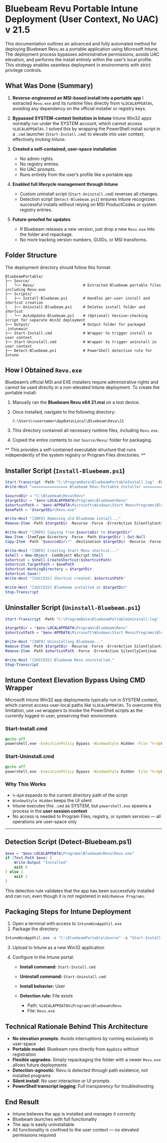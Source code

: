 # Bluebeam Revu Portable Intune Deployment (User Context, No UAC) v 21.5

This documentation outlines an advanced and fully automated method for deploying Bluebeam Revu as a portable application using Microsoft Intune. The deployment process bypasses administrative permissions, avoids UAC elevation, and performs the install entirely within the user’s local profile. This strategy enables seamless deployment in environments with strict privilege controls.


## What Was Done (Summary)

1. **Reverse-engineered an MSI-based install into a portable app**
   I extracted `Revu.exe` and its runtime files directly from `%LOCALAPPDATA%`, avoiding any dependency on the official installer or registry keys.

2. **Bypassed SYSTEM-context limitation in Intune**
   Intune Win32 apps normally run under the SYSTEM account, which cannot access `%LOCALAPPDATA%`.
   I solved this by wrapping the PowerShell install script in a `.cmd` launcher (`Start-Install.cmd`) to elevate into user context, effectively *tricking Intune*.

3. **Created a self-contained, user-space installation**

   * No admin rights.
   * No registry entries.
   * No UAC prompts.
   * Runs entirely from the user’s profile like a portable app.

4. **Enabled full lifecycle management through Intune**

   * Custom uninstall script (`Start-Uninstall.cmd`) reverses all changes.
   * Detection script (`Detect-Bluebeam.ps1`) ensures Intune recognizes successful installs without relying on MSI ProductCodes or system registry entries.

5. **Future-proofed for updates**

   * If Bluebeam releases a new version, just drop a new `Revu.exe` into the folder and repackage.
   * No more tracking version numbers, GUIDs, or MSI transforms.


## Folder Structure

The deployment directory should follow this format:

```
BluebeamPortable/
├── Source/
│   └── Revu/                      # Extracted Bluebeam portable files including Revu.exe
├── Scripts/
│   ├── Install-Bluebeam.ps1       # Handles per-user install and shortcut creation
│   ├── Uninstall-Bluebeam.ps1     # Deletes install folder and shortcut
│   └── AutoUpdate-Bluebeam.ps1    # (Optional) Version-checking script for separate Win32 deployment
├── Output/                        # Output folder for packaged .intunewin
├── Start-Install.cmd              # Wrapper to trigger install in user context
├── Start-Uninstall.cmd            # Wrapper to trigger uninstall in user context
├── Detect-Bluebeam.ps1            # PowerShell detection rule for Intune
```


## How I Obtained `Revu.exe`

Bluebeam’s official MSI and EXE installers require administrative rights and cannot be used directly in a non-elevated Intune deployment. To create the portable install:

1. Manually ran the **Bluebeam Revu x64 21.msi** on a test device.
2. Once installed, navigate to the following directory:

   ```
   C:\Users\<username>\AppData\Local\Bluebeam\Revu\21
   ```
3. This directory contained all necessary runtime files, including `Revu.exe`.
4. Copied the entire contents to our `Source/Revu/` folder for packaging.

**^^** This provides a self-contained executable structure that runs independently of the system registry or Program Files directories. **^^**


## Installer Script (`Install-Bluebeam.ps1`)

```powershell
Start-Transcript -Path "C:\ProgramData\BluebeamPortableInstall.log" -Force
Write-Host "================ Bluebeam Revu Portable Installer ================"

$sourceDir = "C:\Bluebeam\Revu\Revu"
$targetDir = "$env:LOCALAPPDATA\Programs\Bluebeam\Revu"
$shortcutPath = "$env:APPDATA\Microsoft\Windows\Start Menu\Programs\Bluebeam Revu.lnk"
$exePath = "$targetDir\Revu.exe"

Write-Host "[INFO] Removing old Bluebeam install..."
Remove-Item -Path $targetDir -Recurse -Force -ErrorAction SilentlyContinue

Write-Host "[INFO] Copying from $sourceDir to $targetDir"
New-Item -ItemType Directory -Force -Path $targetDir | Out-Null
Copy-Item -Path "$sourceDir\*" -Destination $targetDir -Recurse -Force

Write-Host "[INFO] Creating Start Menu shortcut..."
$shell = New-Object -ComObject WScript.Shell
$shortcut = $shell.CreateShortcut($shortcutPath)
$shortcut.TargetPath = $exePath
$shortcut.WorkingDirectory = $targetDir
$shortcut.Save()
Write-Host "[SUCCESS] Shortcut created: $shortcutPath"

Write-Host "[SUCCESS] Bluebeam installed at $targetDir"
Stop-Transcript
```


## Uninstaller Script (`Uninstall-Bluebeam.ps1`)

```powershell
Start-Transcript -Path "C:\ProgramData\BluebeamPortableUninstall.log" -Force

$targetDir = "$env:LOCALAPPDATA\Programs\Bluebeam\Revu"
$shortcutPath = "$env:APPDATA\Microsoft\Windows\Start Menu\Programs\Bluebeam Revu.lnk"

Write-Host "[INFO] Uninstalling Bluebeam..."
Remove-Item -Path $targetDir -Recurse -Force -ErrorAction SilentlyContinue
Remove-Item -Path $shortcutPath -Force -ErrorAction SilentlyContinue

Write-Host "[SUCCESS] Bluebeam Revu uninstalled."
Stop-Transcript
```


## Intune Context Elevation Bypass Using CMD Wrapper

Microsoft Intune Win32 app deployments typically run in SYSTEM context, which cannot access user-local paths like `%LOCALAPPDATA%`. To overcome this limitation, use `cmd` wrappers to invoke the PowerShell scripts as the currently logged-in user, preserving their environment.

### Start-Install.cmd

```cmd
@echo off
powershell.exe -ExecutionPolicy Bypass -WindowStyle Hidden -File "%~dp0Install-Bluebeam.ps1"
```

### Start-Uninstall.cmd

```cmd
@echo off
powershell.exe -ExecutionPolicy Bypass -WindowStyle Hidden -File "%~dp0Uninstall-Bluebeam.ps1"
```

### Why This Works

* `%~dp0` expands to the current directory path of the script
* `WindowStyle Hidden` keeps the UI silent
* Intune executes this `.cmd` as SYSTEM, but `powershell.exe` spawns a process in the **user session context**
* No access is needed to Program Files, registry, or system services — all operations are user-space only

---

## Detection Script (Detect-Bluebeam.ps1)

```powershell
$exe = "$env:LOCALAPPDATA\Programs\Bluebeam\Revu\Revu.exe"
if (Test-Path $exe) {
    Write-Output "Installed"
    exit 0
} else {
    exit 1
}
```

This detection rule validates that the app has been successfully installed and can run, even though it is not registered in `Add/Remove Programs`.


## Packaging Steps for Intune Deployment

1. Open a terminal with access to `IntuneWinAppUtil.exe`
2. Package the directory:

```powershell
IntuneWinAppUtil.exe -c "C:\BluebeamPortable\Source" -s "Start-Install.cmd" -o "C:\BluebeamPortable\Output"
```

3. Upload to Intune as a new Win32 application
4. Configure in the Intune portal:

   * **Install command:** `Start-Install.cmd`
   * **Uninstall command:** `Start-Uninstall.cmd`
   * **Install behavior:** User
   * **Detection rule:** File exists

     * Path: `%LOCALAPPDATA%\Programs\Bluebeam\Revu`
     * File: `Revu.exe`


## Technical Rationale Behind This Architecture

* **No elevation prompts**: Avoids interruptions by running exclusively in user-space
* **Portable model**: Bluebeam runs directly from `AppData` without registration
* **Flexible upgrades**: Simply repackaging the folder with a newer `Revu.exe` allows future deployments
* **Detection-agnostic**: Revu is detected through path existence, not installed programs
* **Silent install**: No user interaction or UI prompts
* **PowerShell transcript logging**: Full transparency for troubleshooting


## End Result

* Intune believes the app is installed and manages it correctly
* Bluebeam launches with full functionality
* The app is easily uninstallable
* All functionality is confined to the user context — no elevated permissions required


